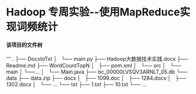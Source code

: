 # Hadoop 专周实验--使用MapReduce实现词频统计
#### 该项目的文件树
'''
.
├── DocxtoTxt
│   └── main.py
├── Hadoop大数据技术实践.docx
├── Readme.md
├── WordCountTopN
│   ├── pom.xml
│   └── src
│       └── main
│           └──...
│               └── Main.java
├── bc_00000LVSQV3ARNLT_05.db
└── data
    ├── data.zip
    ├── docx
    │   ├── 1099.doc
    │   ├── 1284.docx
    │   ├── 1302.docx
    │   └── ...
    └── txt
        ├── 1.txt
        ├── 10.txt
        └── ...
